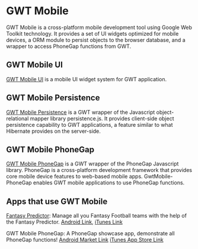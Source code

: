 GWT Mobile
============

GWT Mobile is a cross-platform mobile development tool using Google Web Toolkit technology. It provides a set of UI widgets optimized for mobile devices, a ORM module to persist objects to the browser database, and a wrapper to access PhoneGap functions from GWT.

GWT Mobile UI
-------------

[GWT Mobile UI](http://github.com/dennisjzh/GwtMobile-UI) is a mobile UI widget system for GWT application.

GWT Mobile Persistence
---------------------

[GWT Mobile Persistence](http://github.com/dennisjzh/GwtMobile-Persistence) is a GWT wrapper of the Javascript object-relational mapper library persistence.js. It provides client-side object persistence capability to GWT applications, a feature similar to what Hibernate provides on the server-side.

GWT Mobile PhoneGap
------------------

[GWT Mobile PhoneGap](http://github.com/dennisjzh/GwtMobile-PhoneGap) is a GWT wrapper of the PhoneGap Javascript library. PhoneGap is a cross-platform development framework that provides core mobile device features to web-based mobile apps. GwtMobile-PhoneGap enables GWT mobile applications to use PhoneGap functions.

Apps that use GWT Mobile
------------------------

[Fantasy Predictor](http://www.touchonmobile.com): Manage all you Fantasy Football teams with the help of the Fantasy Predictor. 
[Android Link](http://market.android.com/details?id=com.TouchOnMobile.FantasyPredictor), [iTunes Link](http://itunes.apple.com/us/app/fantasy-predictor/id405605997)

GWT Mobile PhoneGap: A PhoneGap showcase app, demonstrate all PhoneGap functions!
[Android Market Link](http://market.android.com/details?id=com.gwtmobile.phonegap)
[iTunes App Store Link](http://itunes.apple.com/us/app/gwt-mobile-phonegap-showcase/id419032500?mt=8&ls=1) 


